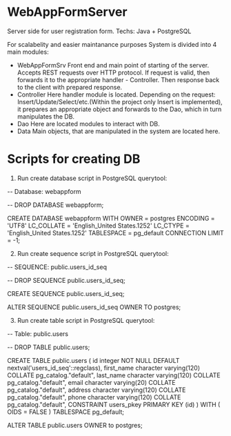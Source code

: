 # WebAppFormServer
Server side for user registration form. Techs: Java + PostgreSQL

For scalabelity and easier maintanance purposes System is divided into 4 main modules:
- WebAppFormSrv
	Front end and main point of starting of the server. Accepts REST requests over HTTP protocol. If request is valid, then forwards it to the appropriate handler - Controller. Then response back to the client with prepared response.
- Controller
	Here handler module is located. Depending on the request: Insert/Update/Select/etc.(Within the project only Insert is implemented), it prepares an appropriate object and forwards to the Dao, which in turn manipulates the DB. 
- Dao
	Here are located modules to interact with DB. 
- Data
	Main objects, that are manipulated in the system are located here.

# Scripts for creating DB

1. Run create database script in PostgreSQL querytool:

-- Database: webappform

-- DROP DATABASE webappform;

CREATE DATABASE webappform
    WITH 
    OWNER = postgres
    ENCODING = 'UTF8'
    LC_COLLATE = 'English_United States.1252'
    LC_CTYPE = 'English_United States.1252'
    TABLESPACE = pg_default
    CONNECTION LIMIT = -1;

2. Run create sequence script in PostgreSQL querytool:

-- SEQUENCE: public.users_id_seq

-- DROP SEQUENCE public.users_id_seq;

CREATE SEQUENCE public.users_id_seq;

ALTER SEQUENCE public.users_id_seq
    OWNER TO postgres;

3. Run create table script in PostgreSQL querytool:

-- Table: public.users

-- DROP TABLE public.users;

CREATE TABLE public.users
(
    id integer NOT NULL DEFAULT nextval('users_id_seq'::regclass),
    first_name character varying(120) COLLATE pg_catalog."default",
    last_name character varying(120) COLLATE pg_catalog."default",
    email character varying(20) COLLATE pg_catalog."default",
    address character varying(120) COLLATE pg_catalog."default",
    phone character varying(120) COLLATE pg_catalog."default",
    CONSTRAINT users_pkey PRIMARY KEY (id)
)
WITH (
    OIDS = FALSE
)
TABLESPACE pg_default;

ALTER TABLE public.users
    OWNER to postgres;